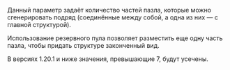 Данный параметр задаёт количество частей пазла, которые можно сгенерировать подряд (соединённые между собой, а одна из них — с главной структурой).

Использование резервного пула позволяет разместить еще одну часть пазла, чтобы придать структуре законченный вид.

В версиях 1.20.1 и ниже значения, превышающие 7, будут усечены.
